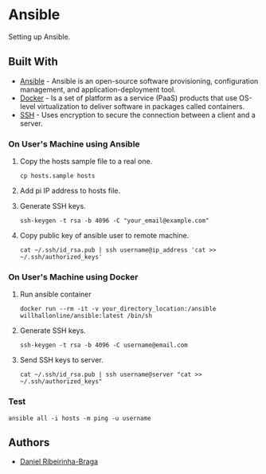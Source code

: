 # Ansible

Setting up Ansible.

## Built With

* [Ansible](https://www.ansible.com/) - Ansible is an open-source software provisioning, configuration management, and application-deployment tool.
* [Docker](https://www.docker.com/) - Is a set of platform as a service (PaaS) products that use OS-level virtualization to deliver software in packages called containers.
* [SSH](https://www.ssh.com/ssh/?utm_source=s&utm_medium=nav&utm_campaign=head) - Uses encryption to secure the connection between a client and a server.

### On User's Machine using Ansible

1. Copy the hosts sample file to a real one.

    ```shell
    cp hosts.sample hosts
    ```

2. Add pi IP address to hosts file.

3. Generate SSH keys.

    ```shell
    ssh-keygen -t rsa -b 4096 -C "your_email@example.com"
    ```

4. Copy public key of ansible user to remote machine.

    ```shell
    cat ~/.ssh/id_rsa.pub | ssh username@ip_address 'cat >> ~/.ssh/authorized_keys'
    ```

### On User's Machine using Docker

1. Run ansible container

    ```shell
    docker run --rm -it -v your_directory_location:/ansible willhallonline/ansible:latest /bin/sh
    ```

2. Generate SSH keys.

    ```shell
    ssh-keygen -t rsa -b 4096 -C username@email.com
    ```

3. Send SSH keys to server.

    ```shell
    cat ~/.ssh/id_rsa.pub | ssh username@server "cat >> ~/.ssh/authorized_keys"
    ```

### Test

  ```shell
  ansible all -i hosts -m ping -u username
  ```

## Authors

* [Daniel Ribeirinha-Braga](https://github.com/DBragz)
